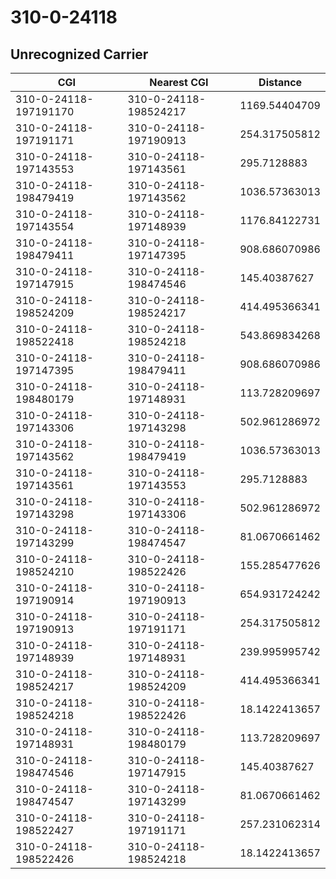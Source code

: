 # 310-0-24118
## Unrecognized Carrier


| CGI | Nearest CGI | Distance |
|-----|-------------|----------|
| 310-0-24118-197191170 | 310-0-24118-198524217 | 1169.54404709 |
| 310-0-24118-197191171 | 310-0-24118-197190913 | 254.317505812 |
| 310-0-24118-197143553 | 310-0-24118-197143561 | 295.7128883 |
| 310-0-24118-198479419 | 310-0-24118-197143562 | 1036.57363013 |
| 310-0-24118-197143554 | 310-0-24118-197148939 | 1176.84122731 |
| 310-0-24118-198479411 | 310-0-24118-197147395 | 908.686070986 |
| 310-0-24118-197147915 | 310-0-24118-198474546 | 145.40387627 |
| 310-0-24118-198524209 | 310-0-24118-198524217 | 414.495366341 |
| 310-0-24118-198522418 | 310-0-24118-198524218 | 543.869834268 |
| 310-0-24118-197147395 | 310-0-24118-198479411 | 908.686070986 |
| 310-0-24118-198480179 | 310-0-24118-197148931 | 113.728209697 |
| 310-0-24118-197143306 | 310-0-24118-197143298 | 502.961286972 |
| 310-0-24118-197143562 | 310-0-24118-198479419 | 1036.57363013 |
| 310-0-24118-197143561 | 310-0-24118-197143553 | 295.7128883 |
| 310-0-24118-197143298 | 310-0-24118-197143306 | 502.961286972 |
| 310-0-24118-197143299 | 310-0-24118-198474547 | 81.0670661462 |
| 310-0-24118-198524210 | 310-0-24118-198522426 | 155.285477626 |
| 310-0-24118-197190914 | 310-0-24118-197190913 | 654.931724242 |
| 310-0-24118-197190913 | 310-0-24118-197191171 | 254.317505812 |
| 310-0-24118-197148939 | 310-0-24118-197148931 | 239.995995742 |
| 310-0-24118-198524217 | 310-0-24118-198524209 | 414.495366341 |
| 310-0-24118-198524218 | 310-0-24118-198522426 | 18.1422413657 |
| 310-0-24118-197148931 | 310-0-24118-198480179 | 113.728209697 |
| 310-0-24118-198474546 | 310-0-24118-197147915 | 145.40387627 |
| 310-0-24118-198474547 | 310-0-24118-197143299 | 81.0670661462 |
| 310-0-24118-198522427 | 310-0-24118-197191171 | 257.231062314 |
| 310-0-24118-198522426 | 310-0-24118-198524218 | 18.1422413657 |
